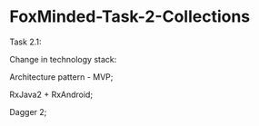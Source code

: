# FoxMinded-Task-2-Collections

Task 2.1:

Change in technology stack:

Architecture pattern - MVP;

RxJava2 + RxAndroid;

Dagger 2;
